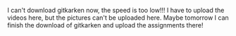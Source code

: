 I can't download gitkarken now, the speed is too low!!! I have to upload the videos here, but the pictures can't be uploaded here. Maybe tomorrow I can finish the download of gitkarken and upload the assignments there!
